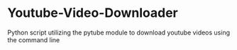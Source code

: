 # Youtube-Video-Downloader
Python script utilizing the pytube module to download youtube videos using the command line
